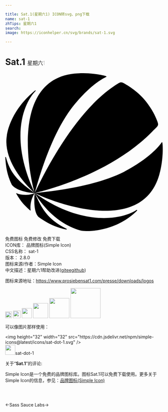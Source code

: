 ```yaml
---

title: Sat.1(星期六1) ICON转svg、png下载
name: sat-1
zhTips: 星期六1
search: 
image: https://iconhelper.cn/svg/brands/sat-1.svg

---
```


# Sat.1  <small style="font-size: 60%;font-weight: 100">星期六1</small>

<div id="svg" class="svg-wrap">
<svg role="img" viewBox="0 0 24 24" xmlns="http://www.w3.org/2000/svg"><title>Sat.1 icon</title><path d="M11.344.006c-.292.01-.586.028-.881.06C.37 1.154 3.963 16.69 4.492 18.205.527 9.78 2.859 4.5 4.61 2.712c.049-.05-.004-.136-.05-.095C.604 5.824.25 9.45.25 9.45c-.684 3.952 3.158 7.834 4.246 8.766-2.967-2-3.841-3.436-4.382-5.417-.016-.06-.118-.08-.113 0 .081 1.064.185 2.49 1.005 4.174.752.973 2.815 1.247 3.49 1.246h.003l-.003-.006c.883-3.249 2.674-8.92 5.495-12.74 2.728-3.538 4.83-4.65 5.403-4.905.048-.023.025-.077-.03-.114-.128-.082-1.979-.513-4.02-.448zM4.498 18.22c.715 1.21 2.93 4.546 6.976 5.7 1.382.277 5.618-.02 8.602-3.011.054-.053.007-.175-.106-.099-1.97 1.344-8.14 2.682-15.472-2.59zm0 0l-.003.002c-1.053.447-2.22.28-2.73.044-.065-.031-.125-.02-.09.044.748 1.264 1.166 1.7 2.11 2.545.051.053.104.04.08-.064-.01-.046-.189-1.342.63-2.565-.105.822-.206 3.105.692 3.711 1.058.722 2.147 1.414 4.084 1.829.076.018.145-.071.071-.11-3.166-1.546-3.912-3.474-4.845-5.433l.001-.003zM17.613 1.398c-.226.026-.462.215-1.016.552C9.973 6.36 5.058 17.035 4.498 18.216c0 0 11.07-2.39 17.856-9.29 1.06-1.085 1.138-.85.64-2.054-.239-.597-.866-1.813-1.95-3.036-.854-.955-1.97-1.703-2.466-2.01-.52-.316-.738-.454-.965-.428zM4.498 18.216c1.363.78 16.116 7.064 18.959-2.725.665-2.284.576-4.675.468-4.964-.022-.062-.073-.034-.076-.014-.35.516-1.828 2.42-5.78 4.495-4.242 2.111-10.229 2.906-13.57 3.208z"/></svg>
</div>
<detail full-name='sat-1'></detail>

<div class="detail-page">
<p>
<span><span class="badge-success badge">免费图标</span> <span class="badge-success badge">免费修改</span>  <span class="badge-success badge">免费下载</span> </span>
<br/>
<span>
ICON库：
<span class="badge-secondary badge">品牌图标(Simple Icon)</span> 
</span>
<br/>
<span>
CSS名称：
<span class="badge-secondary badge">sat-1</span> 
</span>

<br/>
<span>
版本：
<span class="badge-secondary badge">2.8.0</span> 
</span>
<br/>
<span>图标来源/作者：<span class="badge-light badge">Simple Icon</span></span> 
<br/>
<span class="zh-detail">中文描述：<span class="badge-primary badge">星期六1</span><span class="help-link"><span>帮助改进</span>(<a href="https://gitee.com/liuwave/icon-helper/edit/master/json/brands/sat-1.json" target="_blank" rel="noopener noreferrer">gitee</a><a href="https://github.com/liuwave/icon-helper/edit/master/json/brands/sat-1.json" target="_blank" rel="noopener noreferrer">github</a></span>)</span><br/>
</p>
</div><div class="description description alert alert-light"><p>图标来源地址：<a href="https://www.prosiebensat1.com/presse/downloads/logos" target="_blank" rel="noopener noreferrer">https://www.prosiebensat1.com/presse/downloads/logos</a></p></div>
<div class="alert alert-dark">
<img height="21" width="21" src="https://cdn.jsdelivr.net/npm/simple-icons@latest/icons/sat-dot-1.svg" />
<img height="24" width="24" src="https://cdn.jsdelivr.net/npm/simple-icons@latest/icons/sat-dot-1.svg" />
<img height="32" width="32" src="https://cdn.jsdelivr.net/npm/simple-icons@latest/icons/sat-dot-1.svg" />
<img height="48" width="48" src="https://cdn.jsdelivr.net/npm/simple-icons@latest/icons/sat-dot-1.svg" />
<img height="64" width="64" src="https://cdn.jsdelivr.net/npm/simple-icons@latest/icons/sat-dot-1.svg" />
<img height="96" width="96" src="https://cdn.jsdelivr.net/npm/simple-icons@latest/icons/sat-dot-1.svg" />

</div>
<div>
  <p>可以像图片那样使用：    
  </p>
  <div class="alert alert-primary" style="font-size: 14px">
    &lt;img height="32" width="32" src="https://cdn.jsdelivr.net/npm/simple-icons@latest/icons/sat-dot-1.svg" /&gt;
    <copy-btn content='<img height="32" width="32" src="https://cdn.jsdelivr.net/npm/simple-icons@latest/icons/sat-dot-1.svg" />'></copy-btn>
  </div>
  <div class="alert alert-secondary">
    <img height="32" width="32" src="https://cdn.jsdelivr.net/npm/simple-icons@latest/icons/sat-dot-1.svg" />sat-dot-1
    <copy-btn content="sat-dot-1" btn-title="复制图标名称"></copy-btn>
  </div>
</div>
<div class="icon-detail__container">
<p>关于“<b>Sat.1</b>”的评论:</p>
</div>
<Vssue title="关于“Sat.1”的评论" />
<div><p>Simple Icon是一个免费的品牌图标库。图标Sat.1可以免费下载使用。更多关于  Simple Icon的信息，参见：<a target="_blank" href="https://iconhelper.cn/brands.html">品牌图标(Simple Icon)</a>
</p></div>


<div style="padding:2rem 0 " class="page-nav"><p class="inner"><span class="prev">←<router-link to="/icon/sass.html">Sass</router-link></span> <span class="next"><router-link to="/icon/sauce-labs.html">Sauce Labs</router-link>→</span></p></div>
